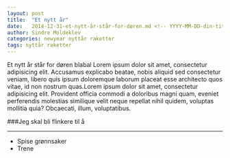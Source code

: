 ```yaml
---
layout: post
title:  "Et nytt år"
date:   2014-12-31-et-nytt-år-står-for-døren.md <!-- YYYY-MM-DD-din-tittel-her.md -->
author: Sindre Moldeklev
categories: newyear nyttår raketter
tags: nyttår raketter 
---		
```


Et nytt år står for døren blabal Lorem ipsum dolor sit amet, consectetur adipisicing elit. Accusamus explicabo beatae, nobis aliquid sed consectetur veniam, libero quis ipsum doloremque laborum placeat esse architecto quos vitae, id non nostrum quas.Lorem ipsum dolor sit amet, consectetur adipisicing elit. Provident officia commodi a doloribus magni quam, eveniet perferendis molestias similique velit neque repellat nihil quidem, voluptas mollitia quia? Obcaecati, illum, voluptatibus.

###Jeg skal bli flinkere til å 

----

* Spise grønnsaker
* Trene